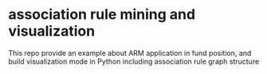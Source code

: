 # association rule mining and visualization
 This repo provide an example about ARM application in fund position, and build visualization mode in Python including  association rule graph structure
